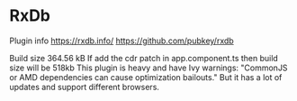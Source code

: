 # RxDb

Plugin info
https://rxdb.info/
https://github.com/pubkey/rxdb

Build size 364.56 kB
If add the cdr patch in app.component.ts then build size will be 518kb
This plugin is heavy and have Ivy warnings:
"CommonJS or AMD dependencies can cause optimization bailouts."
But it has a lot of updates and support different browsers.
